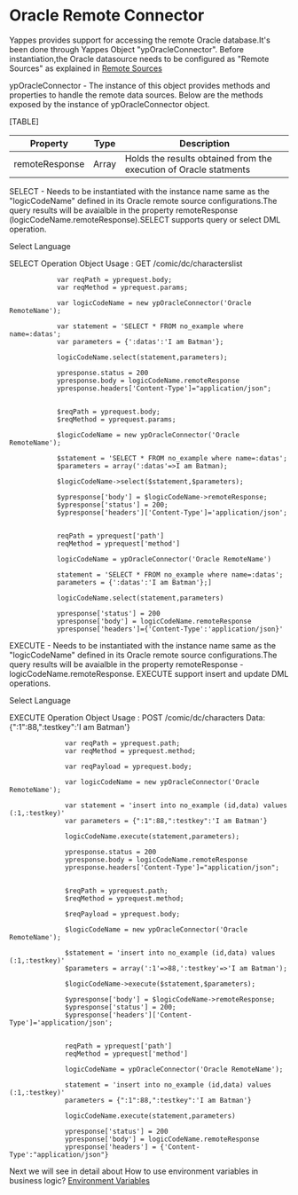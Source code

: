 Oracle Remote Connector
=======================

Yappes provides support for accessing the remote Oracle database.It's
been done through Yappes Object "ypOracleConnector". Before
instantiation,the Oracle datasource needs to be configured as "Remote
Sources" as explained in [Remote Sources](remote_sources)

ypOracleConnector - The instance of this object provides methods and
properties to handle the remote data sources. Below are the methods
exposed by the instance of ypOracleConnector object.

[TABLE]

| Property       | Type  | Description                                                       |
|----------------|-------|-------------------------------------------------------------------|
| remoteResponse | Array | Holds the results obtained from the execution of Oracle statments |

SELECT - Needs to be instantiated with the instance name same as the
"logicCodeName" defined in its Oracle remote source configurations.The
query results will be avaialble in the property remoteResponse
(logicCodeName.remoteResponse).SELECT supports query or select DML
operation.

Select Language

SELECT Operation Object Usage : GET /comic/dc/characterslist

              
                var reqPath = yprequest.body;
                var reqMethod = yprequest.params;

                var logicCodeName = new ypOracleConnector('Oracle RemoteName');

                var statement = 'SELECT * FROM no_example where name=:datas';
                var parameters = {':datas':'I am Batman'};

                logicCodeName.select(statement,parameters);

                ypresponse.status = 200
                ypresponse.body = logicCodeName.remoteResponse
                ypresponse.headers['Content-Type']="application/json";
              
              
                $reqPath = yprequest.body;
                $reqMethod = yprequest.params;
                
                $logicCodeName = new ypOracleConnector('Oracle RemoteName');

                $statement = 'SELECT * FROM no_example where name=:datas';
                $parameters = array(':datas'=>I am Batman);
                  
                $logicCodeName->select($statement,$parameters);

                $ypresponse['body'] = $logicCodeName->remoteResponse; 
                $ypresponse['status'] = 200; 
                $ypresponse['headers']['Content-Type']='application/json';
              
              
                reqPath = yprequest['path']
                reqMethod = yprequest['method']
                  
                logicCodeName = ypOracleConnector('Oracle RemoteName')
                  
                statement = 'SELECT * FROM no_example where name=:datas';
                parameters = {':datas':'I am Batman'};]
                  
                logicCodeName.select(statement,parameters)
                  
                ypresponse['status'] = 200
                ypresponse['body'] = logicCodeName.remoteResponse
                ypresponse['headers']={'Content-Type':'application/json}'
              
            

EXECUTE - Needs to be instantiated with the instance name same as the
"logicCodeName" defined in its Oracle remote source configurations.The
query results will be avaialble in the property remoteResponse -
logicCodeName.remoteResponse. EXECUTE support insert and update DML
operations.

Select Language

EXECUTE Operation Object Usage : POST /comic/dc/characters
Data:{":1":88,":testkey":'I am Batman'}

              
                  var reqPath = yprequest.path; 
                  var reqMethod = yprequest.method; 

                  var reqPayload = yprequest.body;

                  var logicCodeName = new ypOracleConnector('Oracle RemoteName');

                  var statement = 'insert into no_example (id,data) values (:1,:testkey)'
                  var parameters = {":1":88,":testkey":'I am Batman'}

                  logicCodeName.execute(statement,parameters);

                  ypresponse.status = 200
                  ypresponse.body = logicCodeName.remoteResponse
                  ypresponse.headers['Content-Type']="application/json";
              
              
                  $reqPath = yprequest.path; 
                  $reqMethod = yprequest.method; 

                  $reqPayload = yprequest.body;
                  
                  $logicCodeName = new ypOracleConnector('Oracle RemoteName');

                  $statement = 'insert into no_example (id,data) values (:1,:testkey)'
                  $parameters = array(':1'=>88,':testkey'=>'I am Batman');

                  $logicCodeName->execute($statement,$parameters);

                  $ypresponse['body'] = $logicCodeName->remoteResponse; 
                  $ypresponse['status'] = 200; 
                  $ypresponse['headers']['Content-Type']='application/json';
              
              
                  reqPath = yprequest['path']
                  reqMethod = yprequest['method']
                
                  logicCodeName = ypOracleConnector('Oracle RemoteName');
                
                  statement = 'insert into no_example (id,data) values (:1,:testkey)'
                  parameters = {":1":88,":testkey":'I am Batman'}
                
                  logicCodeName.execute(statement,parameters)
                
                  ypresponse['status'] = 200
                  ypresponse['body'] = logicCodeName.remoteResponse
                  ypresponse['headers'] = {'Content-Type':"application/json"}              
              
            

Next we will see in detail about How to use environment variables in
business logic? [Environment Variables](environment_var)